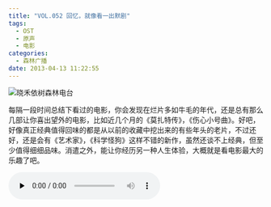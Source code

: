 ```yaml
---
title: "VOL.052 回忆，就像看一出默剧"
tags:
  - OST
  - 原声
  - 电影
categories:
  - 森林广播
date: 2013-04-13 11:22:55
---
```


![晓禾依树森林电台](../../../images/radiocover/radio_052.jpg) 

每隔一段时间总结下看过的电影，你会发现在烂片多如牛毛的年代，还是总有那么几部让你喜出望外的电影，比如近几个月的《莫扎特传》，《伤心小号曲》。好吧，好像真正经典值得回味的都是从以前的收藏中挖出来的有些年头的老片，不过还好，还是会有《艺术家》，《科学怪狗》这样不错的新作，虽然还谈不上经典，但至少值得细细品味。消遣之外，能让你经历另一种人生体验，大概就是看电影最大的乐趣了吧。   

<audio id="audio" controls="" preload="none">
  <source id="mp3" src="http://www.coletree.com/radio/coletree_radio_052.mp3">
</audio>